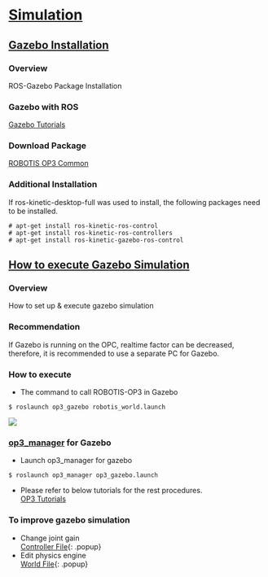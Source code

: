 
# [Simulation](#simulation)

## [Gazebo Installation](#gazebo-installation)

### Overview
ROS-Gazebo Package Installation

### Gazebo with ROS
[Gazebo Tutorials]

### Download Package
[ROBOTIS OP3 Common]

### Additional Installation
If ros-kinetic-desktop-full was used to install, the following packages need to be installed.
```
# apt-get install ros-kinetic-ros-control
# apt-get install ros-kinetic-ros-controllers
# apt-get install ros-kinetic-gazebo-ros-control
```

## [How to execute Gazebo Simulation](#how-to-execute-gazebo-simulation)

### Overview  
How to set up & execute gazebo simulation

### Recommendation  
If Gazebo is running on the OPC, realtime factor can be decreased, therefore, it is recommended to use a separate PC for Gazebo.

### How to execute  
* The command to call ROBOTIS-OP3 in Gazebo
```
$ roslaunch op3_gazebo robotis_world.launch
```

![](/assets/images/platform/op3/op3_gazebo.png)
### [op3_manager] for Gazebo  

* Launch op3_manager for gazebo   
```
$ roslaunch op3_manager op3_gazebo.launch
```

* Please refer to below tutorials for the rest procedures.   
[OP3 Tutorials]

### To improve gazebo simulation

* Change joint gain   
[Controller File]{: .popup}
* Edit physics engine   
[World File]{: .popup}




[Gazebo Tutorials]: http://gazebosim.org/tutorials?cat=connect_ros
[ROBOTIS OP3 Common]: /docs/en/platform/op3/robotis_ros_packages/#robotis-op3-common
[op3_manager]: /docs/en/platform/op3/robotis_ros_packages/#op3-manager
[OP3 Tutorials]: /docs/en/platform/op3/tutorials/#tutorials
[Controller File]: /docs/en/popup/position_controller.yaml/
[World File]: /docs/en/popup/robotis_op3_gazebo_worlds_empty.world/
